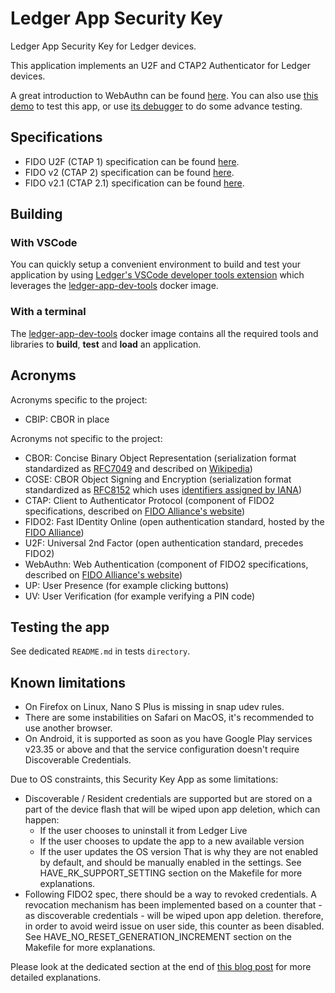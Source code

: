 # Ledger App Security Key

Ledger App Security Key for Ledger devices.

This application implements an U2F and CTAP2 Authenticator for Ledger devices.

A great introduction to WebAuthn can be found [here](https://webauthn.me/introduction).
You can also use [this demo](https://webauthn.me/) to test this app, or use [its debugger](https://webauthn.me/debugger) to do some advance testing.


## Specifications

* FIDO U2F (CTAP 1) specification can be found [here](https://fidoalliance.org/specs/fido-u2f-v1.2-ps-20170411/fido-u2f-raw-message-formats-v1.2-ps-20170411.html).
* FIDO v2 (CTAP 2) specification can be found [here](https://fidoalliance.org/specs/fido-v2.0-ps-20190130/fido-client-to-authenticator-protocol-v2.0-ps-20190130.html).
* FIDO v2.1 (CTAP 2.1) specification can be found [here](https://fidoalliance.org/specs/fido-v2.1-ps-20210615/fido-client-to-authenticator-protocol-v2.1-ps-errata-20220621.html).


## Building

### With VSCode

You can quickly setup a convenient environment to build and test your application by using [Ledger's VSCode developer tools extension](https://marketplace.visualstudio.com/items?itemName=LedgerHQ.ledger-dev-tools) which leverages the [ledger-app-dev-tools](https://github.com/LedgerHQ/ledger-app-builder/pkgs/container/ledger-app-builder%2Fledger-app-dev-tools) docker image.

### With a terminal

The [ledger-app-dev-tools](https://github.com/LedgerHQ/ledger-app-builder/pkgs/container/ledger-app-builder%2Fledger-app-dev-tools) docker image contains all the required tools and libraries to **build**, **test** and **load** an application.

## Acronyms

Acronyms specific to the project:

* CBIP: CBOR in place

Acronyms not specific to the project:

* CBOR: Concise Binary Object Representation (serialization format standardized as [RFC7049](https://tools.ietf.org/html/rfc7049) and described on [Wikipedia](https://en.wikipedia.org/wiki/CBOR))
* COSE: CBOR Object Signing and Encryption (serialization format standardized as [RFC8152](https://tools.ietf.org/html/rfc8152) which uses [identifiers assigned by IANA](https://www.iana.org/assignments/cose/cose.xhtml))
* CTAP: Client to Authenticator Protocol (component of FIDO2 specifications, described on [FIDO Alliance's website](https://fidoalliance.org/specifications/download/))
* FIDO2: Fast IDentity Online (open authentication standard, hosted by the [FIDO Alliance](https://fidoalliance.org/fido2/))
* U2F: Universal 2nd Factor (open authentication standard, precedes FIDO2)
* WebAuthn: Web Authentication (component of FIDO2 specifications, described on [FIDO Alliance's website](https://fidoalliance.org/fido2/fido2-web-authentication-webauthn/))
* UP: User Presence (for example clicking buttons)
* UV: User Verification (for example verifying a PIN code)


## Testing the app

See dedicated `README.md` in tests `directory`.


## Known limitations

- On Firefox on Linux, Nano S Plus is missing in snap udev rules.
- There are some instabilities on Safari on MacOS, it's recommended to use another browser.
- On Android, it is supported as soon as you have Google Play services v23.35 or above and that the service configuration doesn't require Discoverable Credentials.

Due to OS constraints, this Security Key App as some limitations:

* Discoverable / Resident credentials are supported but are stored on a part of the device flash that will be wiped upon app deletion, which can happen:
  - If the user chooses to uninstall it from Ledger Live
  - If the user chooses to update the app to a new available version
  - If the user updates the OS version
  That is why they are not enabled by default, and should be manually enabled in the settings. See HAVE_RK_SUPPORT_SETTING section on the Makefile for more explanations.
* Following FIDO2 spec, there should be a way to revoked credentials. A revocation mechanism has been implemented based on a counter that - as discoverable credentials - will be wiped upon app deletion. therefore, in order to avoid weird issue on user side, this counter as been disabled. See HAVE_NO_RESET_GENERATION_INCREMENT section on the Makefile for more explanations.

Please look at the dedicated section at the end of [this blog post](https://www.ledger.com/blog/strengthen-the-security-of-your-accounts-with-webauthn) for more detailed explanations.
